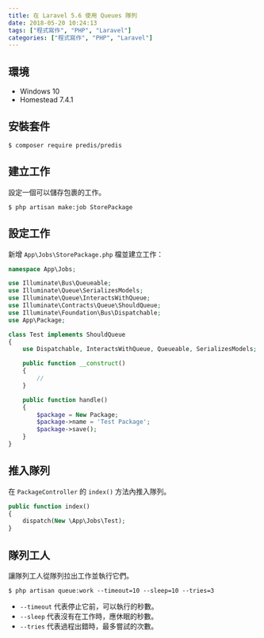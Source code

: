 ```yaml
---
title: 在 Laravel 5.6 使用 Queues 隊列
date: 2018-05-20 10:24:13
tags: ["程式寫作", "PHP", "Laravel"]
categories: ["程式寫作", "PHP", "Laravel"]
---
```


## 環境
- Windows 10
- Homestead 7.4.1

## 安裝套件
```
$ composer require predis/predis
```

## 建立工作
設定一個可以儲存包裹的工作。
```
$ php artisan make:job StorePackage
```

## 設定工作
新增 `App\Jobs\StorePackage.php` 檔並建立工作：
```PHP
namespace App\Jobs;

use Illuminate\Bus\Queueable;
use Illuminate\Queue\SerializesModels;
use Illuminate\Queue\InteractsWithQueue;
use Illuminate\Contracts\Queue\ShouldQueue;
use Illuminate\Foundation\Bus\Dispatchable;
use App\Package;

class Test implements ShouldQueue
{
    use Dispatchable, InteractsWithQueue, Queueable, SerializesModels;

    public function __construct()
    {
        //
    }

    public function handle()
    {
        $package = New Package;
        $package->name = 'Test Package';
        $package->save();
    }
}
```

## 推入隊列
在 `PackageController` 的 `index()` 方法內推入隊列。
```PHP
public function index()
{
    dispatch(New \App\Jobs\Test);
}
```

## 隊列工人
讓隊列工人從隊列拉出工作並執行它們。
```
$ php artisan queue:work --timeout=10 --sleep=10 --tries=3
```
- `--timeout` 代表停止它前，可以執行的秒數。
- `--sleep` 代表沒有在工作時，應休眠的秒數。
- `--tries` 代表過程出錯時，最多嘗試的次數。
